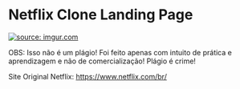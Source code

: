 # Netflix Clone Landing Page

<a href="https://imgur.com/uvyCFLQ"><img src="https://i.imgur.com/uvyCFLQ.png" title="source: imgur.com" /></a>

OBS: Isso não é um plágio! Foi feito apenas com intuito de prática e aprendizagem e não de comercialização! Plágio é crime!

Site Original Netflix: https://www.netflix.com/br/

